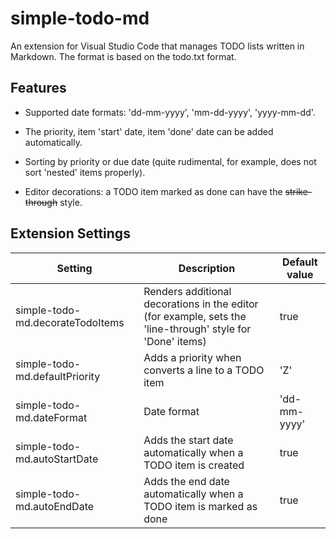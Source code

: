 # simple-todo-md

An extension for Visual Studio Code that manages TODO lists written in Markdown. The format is based on the todo.txt format.

## Features

- Supported date formats: 'dd-mm-yyyy', 'mm-dd-yyyy', 'yyyy-mm-dd'.

- The priority, item 'start' date, item 'done' date can be added automatically.

- Sorting by priority or due date (quite rudimental, for example, does not sort 'nested' items properly).

- Editor decorations: a TODO item marked as done can have the ~~strike-through~~ style.

## Extension Settings

|             Setting              |                 Description                   | Default value |
|----------------------------------|-----------------------------------------------|---------------|
| simple-todo-md.decorateTodoItems | Renders additional decorations in the editor (for example, sets the 'line-through' style for 'Done' items) | true |
| simple-todo-md.defaultPriority   | Adds a priority when converts a line to a TODO item | 'Z'
| simple-todo-md.dateFormat        | Date format | 'dd-mm-yyyy'
| simple-todo-md.autoStartDate     | Adds the start date automatically when a TODO item is created | true
| simple-todo-md.autoEndDate | Adds the end date automatically when a TODO item is marked as done | true
